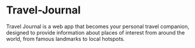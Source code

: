 # Travel-Journal
Travel Journal is a web app that becomes your personal travel companion, designed to provide information about places of interest from around the world, from famous landmarks to local hotspots.
